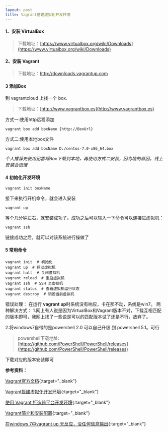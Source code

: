 ```yaml
---
layout: post
title: Vagrant搭建虚拟化开发环境
---
```


#### 1、安装 VirtualBox
>   下载地址：[https://www.virtualbox.org/wiki/Downloads](https://www.virtualbox.org/wiki/Downloads)

#### 2、安装 Vagrant
>   下载地址：http://downloads.vagrantup.com
<!-- more -->

#### 3 添加Box
到 vagrantcloud 上找一个 box.
>下载地址：[http://www.vagrantbox.es](http://www.vagrantbox.es)

方式一:使用http远程添加
    
    vagrant box add boxName {http://BoxUrl}

方式二:使用本地box文件   

    vagrant box add boxName D:/centos-7.0-x86_64.box

*个人推荐先使用迅雷将Box下载到本地，再使用方式二安装，因为墙的原因，线上安装会很慢*

#### 4 初始化开发环境

    vagrant init boxName

接下来执行开机命令，就会进入安装

    vagrant up

等个几分钟左右，就安装成功了。成功之后可以输入一下命令可以连接进虚拟机：

    vagrant ssh

链接成功之后，就可以对该系统进行操做了

#### 5 常用命令
    vagrant init  # 初始化
    vagrant up  # 启动虚拟机
    vagrant halt  # 关闭虚拟机
    vagrant reload  # 重启虚拟机
    vagrant ssh  # SSH 至虚拟机
    vagrant status  # 查看虚拟机运行状态
    vagrant destroy  # 销毁当前虚拟机

错误处理：
在运行 **vagrant up**时系统没有响应，卡在那不动，系统是win7。
两种解决方式：
1.网上有人说是因为VirtualBox和Vagrant版本不对，下载互相匹配的版本即可，我网上找了一些说是可以的匹配版本试了还是不行，放弃了。

2.将windows7自带的是powershell 2.0 可以自己升级 到 powershell 5.1。可行
> powershell下载地址: [https://github.com/PowerShell/PowerShell/releases](https://github.com/PowerShell/PowerShell/releases) 

下载对应的版本安装即可

**参考资料：**

[Vagrant官方文档](https://www.vagrantup.com/docs/){:target="_blank"}

[Vagrant搭建虚拟化开发环境](https://www.jianshu.com/p/3c3f35436c05){:target="_blank"}

[使用 Vagrant 打造跨平台开发环境](https://segmentfault.com/a/1190000000264347){:target="_blank"}

[Vagrant简介和安装配置](http://rmingwang.com/vagrant-commands-and-config.html){:target="_blank"}

[在windows 7中vagrant up 无反应，没任何信息输出](http://blog.csdn.net/cow66/article/details/77993908){:target="_blank"}




